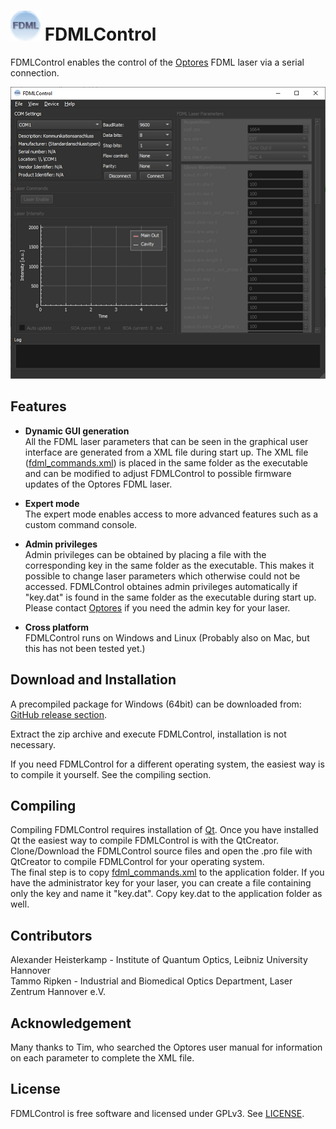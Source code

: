 # ![FDMLControl_logo](images/FDMLControl_icon.png) FDMLControl

FDMLControl enables the control of the [Optores](https://www.optores.com/) FDML laser via a serial connection.

<p align="center">
  <img src="images/FDMLConrol_screenshotWin10.png">
</p>


Features
--------

* **Dynamic GUI generation**  </br>
All the FDML laser parameters that can be seen in the graphical user interface are generated from a XML file during start up. The XML file ([fdml_commands.xml](src/fdml_commands.xml)) is placed in the same folder as the executable and can be modified to adjust FDMLControl to possible firmware updates of the Optores FDML laser.

* **Expert mode** </br>
The expert mode enables access to more advanced features such as a custom command console. 

* **Admin privileges** </br>
Admin privileges can be obtained by placing a file with the corresponding key in the same folder as the executable. This makes it possible to change laser parameters which otherwise could not be accessed. FDMLControl obtaines admin privileges automatically if "key.dat" is found in the same folder as the executable during start up. Please contact [Optores](https://www.optores.com/) if you need the admin key for your laser. 

* **Cross platform** </br>
FDMLControl runs on Windows and Linux (Probably also on Mac, but this has not been tested yet.)


Download and Installation
----------

A precompiled package for Windows (64bit) can be downloaded from:
[GitHub release section](https://github.com/spectralcode/FDMLControl/releases/download/v1.0.0/FDMLControl_v1.0.0_win64.zip).

Extract the zip archive and execute FDMLControl, installation is not necessary.

If you need FDMLControl for a different operating system, the easiest way is to compile it yourself. See the compiling section.

Compiling
---------

Compiling FDMLControl requires installation of [Qt](https://www.qt.io/). Once you have installed Qt the easiest way to compile
FDMLControl is with the QtCreator. Clone/Download the FDMLControl source files and open the .pro file with QtCreator to compile FDMLControl for your operating system. </br>
The final step is to copy [fdml_commands.xml](src/fdml_commands.xml) to the application folder. If you have the administrator key for your laser, you can create a file containing only the key and name it "key.dat". Copy key.dat to the application folder as well.

Contributors
--------------------

Alexander Heisterkamp - Institute of Quantum Optics, Leibniz University Hannover</br>
Tammo Ripken -  Industrial and Biomedical Optics Department, Laser Zentrum Hannover e.V.


Acknowledgement
--------------------
Many thanks to Tim, who searched the Optores user manual for information on each parameter to complete the XML file. 


## License
FDMLControl is free software and licensed under GPLv3. See [LICENSE](LICENSE).

